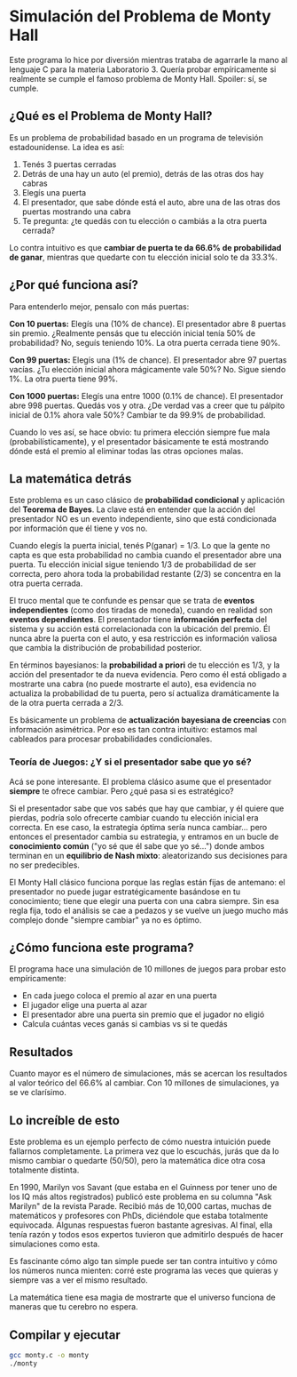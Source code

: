 # Simulación del Problema de Monty Hall

Este programa lo hice por diversión mientras trataba de agarrarle la mano al lenguaje C para la materia Laboratorio 3. Quería probar empíricamente si realmente se cumple el famoso problema de Monty Hall. Spoiler: sí, se cumple.

## ¿Qué es el Problema de Monty Hall?

Es un problema de probabilidad basado en un programa de televisión estadounidense. La idea es así:

1. Tenés 3 puertas cerradas
2. Detrás de una hay un auto (el premio), detrás de las otras dos hay cabras
3. Elegís una puerta
4. El presentador, que sabe dónde está el auto, abre una de las otras dos puertas mostrando una cabra
5. Te pregunta: ¿te quedás con tu elección o cambiás a la otra puerta cerrada?

Lo contra intuitivo es que **cambiar de puerta te da 66.6% de probabilidad de ganar**, mientras que quedarte con tu elección inicial solo te da 33.3%.

## ¿Por qué funciona así?

Para entenderlo mejor, pensalo con más puertas:

**Con 10 puertas:** Elegís una (10% de chance). El presentador abre 8 puertas sin premio. ¿Realmente pensás que tu elección inicial tenía 50% de probabilidad? No, seguís teniendo 10%. La otra puerta cerrada tiene 90%.

**Con 99 puertas:** Elegís una (1% de chance). El presentador abre 97 puertas vacías. ¿Tu elección inicial ahora mágicamente vale 50%? No. Sigue siendo 1%. La otra puerta tiene 99%.

**Con 1000 puertas:** Elegís una entre 1000 (0.1% de chance). El presentador abre 998 puertas. Quedás vos y otra. ¿De verdad vas a creer que tu pálpito inicial de 0.1% ahora vale 50%? Cambiar te da 99.9% de probabilidad.

Cuando lo ves así, se hace obvio: tu primera elección siempre fue mala (probabilísticamente), y el presentador básicamente te está mostrando dónde está el premio al eliminar todas las otras opciones malas.

## La matemática detrás 

Este problema es un caso clásico de **probabilidad condicional** y aplicación del **Teorema de Bayes**. La clave está en entender que la acción del presentador NO es un evento independiente, sino que está condicionada por información que él tiene y vos no.

Cuando elegís la puerta inicial, tenés P(ganar) = 1/3. Lo que la gente no capta es que esta probabilidad no cambia cuando el presentador abre una puerta. Tu elección inicial sigue teniendo 1/3 de probabilidad de ser correcta, pero ahora toda la probabilidad restante (2/3) se concentra en la otra puerta cerrada.

El truco mental que te confunde es pensar que se trata de **eventos independientes** (como dos tiradas de moneda), cuando en realidad son **eventos dependientes**. El presentador tiene **información perfecta** del sistema y su acción está correlacionada con la ubicación del premio. Él nunca abre la puerta con el auto, y esa restricción es información valiosa que cambia la distribución de probabilidad posterior.

En términos bayesianos: la **probabilidad a priori** de tu elección es 1/3, y la acción del presentador te da nueva evidencia. Pero como él está obligado a mostrarte una cabra (no puede mostrarte el auto), esa evidencia no actualiza la probabilidad de tu puerta, pero sí actualiza dramáticamente la de la otra puerta cerrada a 2/3.

Es básicamente un problema de **actualización bayesiana de creencias** con información asimétrica. Por eso es tan contra intuitivo: estamos mal cableados para procesar probabilidades condicionales.

### Teoría de Juegos: ¿Y si el presentador sabe que yo sé?

Acá se pone interesante. El problema clásico asume que el presentador **siempre** te ofrece cambiar. Pero ¿qué pasa si es estratégico?

Si el presentador sabe que vos sabés que hay que cambiar, y él quiere que pierdas, podría solo ofrecerte cambiar cuando tu elección inicial era correcta. En ese caso, la estrategia óptima sería nunca cambiar... pero entonces el presentador cambia su estrategia, y entramos en un bucle de **conocimiento común** ("yo sé que él sabe que yo sé...") donde ambos terminan en un **equilibrio de Nash mixto**: aleatorizando sus decisiones para no ser predecibles.

El Monty Hall clásico funciona porque las reglas están fijas de antemano: el presentador no puede jugar estratégicamente basándose en tu conocimiento; tiene que elegir una puerta con una cabra siempre.
Sin esa regla fija, todo el análisis se cae a pedazos y se vuelve un juego mucho más complejo donde "siempre cambiar" ya no es óptimo.

## ¿Cómo funciona este programa?

El programa hace una simulación de 10 millones de juegos para probar esto empíricamente:

- En cada juego coloca el premio al azar en una puerta
- El jugador elige una puerta al azar
- El presentador abre una puerta sin premio que el jugador no eligió
- Calcula cuántas veces ganás si cambias vs si te quedás

## Resultados

Cuanto mayor es el número de simulaciones, más se acercan los resultados al valor teórico del 66.6% al cambiar. Con 10 millones de simulaciones, ya se ve clarísimo.

## Lo increíble de esto

Este problema es un ejemplo perfecto de cómo nuestra intuición puede fallarnos completamente. La primera vez que lo escuchás, jurás que da lo mismo cambiar o quedarte (50/50), pero la matemática dice otra cosa totalmente distinta.

En 1990, Marilyn vos Savant (que estaba en el Guinness por tener uno de los IQ más altos registrados) publicó este problema en su columna "Ask Marilyn" de la revista Parade. Recibió más de 10,000 cartas, muchas de matemáticos y profesores con PhDs, diciéndole que estaba totalmente equivocada. Algunas respuestas fueron bastante agresivas. Al final, ella tenía razón y todos esos expertos tuvieron que admitirlo después de hacer simulaciones como esta.

Es fascinante cómo algo tan simple puede ser tan contra intuitivo y cómo los números nunca mienten: corré este programa las veces que quieras y siempre vas a ver el mismo resultado.

La matemática tiene esa magia de mostrarte que el universo funciona de maneras que tu cerebro no espera.

## Compilar y ejecutar

```bash
gcc monty.c -o monty
./monty
```

